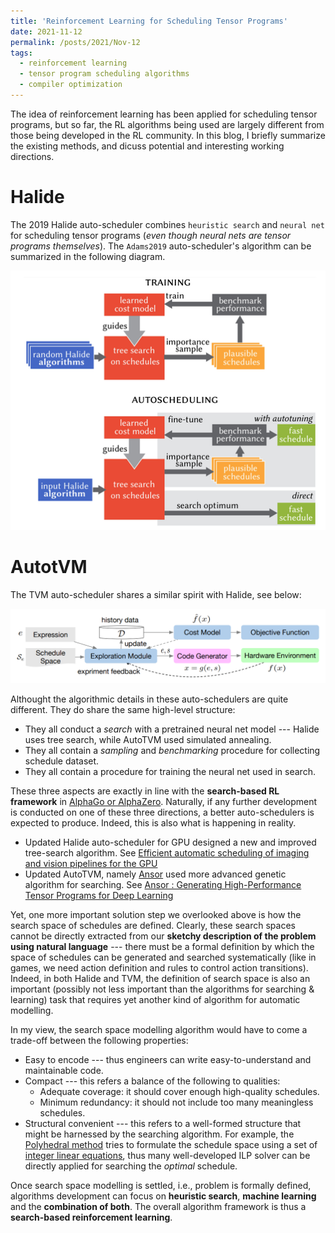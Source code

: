 ```yaml
---
title: 'Reinforcement Learning for Scheduling Tensor Programs'
date: 2021-11-12
permalink: /posts/2021/Nov-12
tags:
  - reinforcement learning
  - tensor program scheduling algorithms
  - compiler optimization
---
```


The idea of reinforcement learning has been applied for scheduling tensor programs, 
but so far, the RL algorithms being used are largely different from those being developed in the RL community. 
In this blog, I briefly summarize the existing methods, and dicuss potential and interesting working directions. 


Halide
======
The 2019 Halide auto-scheduler combines `heuristic search` and `neural net` for scheduling tensor programs (*even though neural nets are tensor programs themselves*). 
The `Adams2019` auto-scheduler's algorithm can be summarized in the following diagram.  

![Adams2019-Halide](/images/adams2019_RL.png)


AutotVM
=======
The TVM auto-scheduler shares a similar spirit with Halide, see below: 

![AutoTVM](/images/chen_autotvm2018_RL.png)


Althought the algorithmic details in these auto-schedulers are quite different. They do share the same high-level structure: 

- They all conduct a *search* with a pretrained neural net model --- Halide uses tree search, while AutoTVM used simulated annealing.  
- They all contain a *sampling* and *benchmarking* procedure for collecting schedule dataset.
- They all contain a procedure for training the neural net used in search.

These three aspects are exactly in line with the **search-based RL framework** in [AlphaGo or AlphaZero](https://deepmind.com/research/open-source/alphazero-resources). 
Naturally, if any further development is conducted on one of these three directions, a better auto-schedulers is expected to produce.
Indeed, this is also what is happening in reality.

- Updated Halide auto-scheduler for GPU designed a new and improved tree-search algorithm. See [Efficient automatic scheduling of imaging and vision pipelines for the GPU](https://dl.acm.org/doi/abs/10.1145/3485486)
- Updated AutoTVM, namely [Ansor](#) used more advanced genetic algorithm for searching. See [Ansor : Generating High-Performance Tensor Programs for Deep Learning](https://www.usenix.org/conference/osdi20/presentation/zheng)


Yet, one more important solution step we overlooked above is how the search space of schedules are defined. 
Clearly, these search spaces cannot be directly extracted from our **sketchy description of the problem using natural language** --- there must be a formal definition by which the space of schedules can be generated and searched systematically (like in games, we need action definition and rules to control action transitions).  Indeed, in both Halide and TVM, the definition of search space is also an important (possibly not less important than the algorithms for searching & learning) task that requires yet another kind of algorithm for automatic modelling. 

In my view, the search space modelling algorithm would have to come a trade-off between the following properties: 

- Easy to encode --- thus engineers can write easy-to-understand and maintainable code.
- Compact --- this refers a balance of the following to qualities:
    - Adequate coverage: it should cover enough high-quality schedules.
    - Minimum redundancy: it should not include too many meaningless schedules.
- Structural convenient --- this refers to a well-formed structure that might be harnessed by the searching algorithm. 
 For example, the [Polyhedral method](#) tries to formulate the schedule space using a set of [integer linear equations](#), 
 thus many well-developed ILP solver can be directly applied for searching the *optimal* schedule.

 Once search space modelling is settled, i.e., problem is formally defined, algorithms development can focus on **heuristic search**, **machine learning** and the **combination of both**. 
 The overall algorithm framework is thus a **search-based reinforcement learning**.